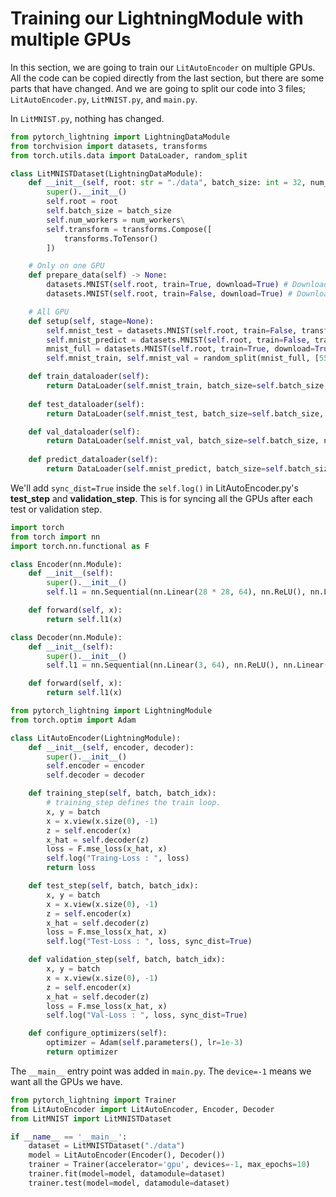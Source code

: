 # Training our LightningModule with multiple GPUs

In this section, we are going to train our `LitAutoEncoder` on multiple GPUs. All the code can be copied directly from the last section, but there are some parts that have changed. And we are going to split our code into 3 files; `LitAutoEncoder.py`, `LitMNIST.py`, and `main.py`. 

In `LitMNIST.py`, nothing has changed.
```python
from pytorch_lightning import LightningDataModule
from torchvision import datasets, transforms
from torch.utils.data import DataLoader, random_split

class LitMNISTDataset(LightningDataModule):
    def __init__(self, root: str = "./data", batch_size: int = 32, num_workers=4):
        super().__init__()
        self.root = root
        self.batch_size = batch_size
        self.num_workers = num_workers\
        self.transform = transforms.Compose([
            transforms.ToTensor()
        ])

    # Only on one GPU
    def prepare_data(self) -> None:
        datasets.MNIST(self.root, train=True, download=True) # Download the training set
        datasets.MNIST(self.root, train=False, download=True) # Download the test set

    # All GPU
    def setup(self, stage=None):
        self.mnist_test = datasets.MNIST(self.root, train=False, transform=self.transform)
        self.mnist_predict = datasets.MNIST(self.root, train=False, transform=self.transform)
        mnist_full = datasets.MNIST(self.root, train=True, download=True, transform=self.transform)
        self.mnist_train, self.mnist_val = random_split(mnist_full, [55000, 5000])

    def train_dataloader(self):
        return DataLoader(self.mnist_train, batch_size=self.batch_size, num_workers=self.num_workers)
    
    def test_dataloader(self):
        return DataLoader(self.mnist_test, batch_size=self.batch_size, num_workers=self.num_workers)

    def val_dataloader(self):
        return DataLoader(self.mnist_val, batch_size=self.batch_size, num_workers=self.num_workers)
    
    def predict_dataloader(self):
        return DataLoader(self.mnist_predict, batch_size=self.batch_size, num_workers=self.num_workers)
```

We'll add `sync_dist=True` inside the `self.log()` in LitAutoEncoder.py's **test_step** and **validation_step**. This is for syncing all the GPUs after each test or validation step.
```python
import torch
from torch import nn
import torch.nn.functional as F

class Encoder(nn.Module):
    def __init__(self):
        super().__init__()
        self.l1 = nn.Sequential(nn.Linear(28 * 28, 64), nn.ReLU(), nn.Linear(64, 3))

    def forward(self, x):
        return self.l1(x)

class Decoder(nn.Module):
    def __init__(self):
        super().__init__()
        self.l1 = nn.Sequential(nn.Linear(3, 64), nn.ReLU(), nn.Linear(64, 28 * 28))

    def forward(self, x):
        return self.l1(x)

from pytorch_lightning import LightningModule
from torch.optim import Adam

class LitAutoEncoder(LightningModule):
    def __init__(self, encoder, decoder):
        super().__init__()
        self.encoder = encoder
        self.decoder = decoder

    def training_step(self, batch, batch_idx):
        # training_step defines the train loop.
        x, y = batch
        x = x.view(x.size(0), -1)
        z = self.encoder(x)
        x_hat = self.decoder(z)
        loss = F.mse_loss(x_hat, x)
        self.log("Traing-Loss : ", loss)
        return loss

    def test_step(self, batch, batch_idx):
        x, y = batch
        x = x.view(x.size(0), -1)
        z = self.encoder(x)
        x_hat = self.decoder(z)
        loss = F.mse_loss(x_hat, x)
        self.log("Test-Loss : ", loss, sync_dist=True)

    def validation_step(self, batch, batch_idx):
        x, y = batch
        x = x.view(x.size(0), -1)
        z = self.encoder(x)
        x_hat = self.decoder(z)
        loss = F.mse_loss(x_hat, x)
        self.log("Val-Loss : ", loss, sync_dist=True)

    def configure_optimizers(self):
        optimizer = Adam(self.parameters(), lr=1e-3)
        return optimizer
```

The `__main__` entry point was added in `main.py`. The `device=-1` means we want all the GPUs we have.
```python
from pytorch_lightning import Trainer
from LitAutoEncoder import LitAutoEncoder, Encoder, Decoder
from LitMNIST import LitMNISTDataset

if __name__ == '__main__':
    dataset = LitMNISTDataset("./data")
    model = LitAutoEncoder(Encoder(), Decoder())
    trainer = Trainer(accelerator='gpu', devices=-1, max_epochs=10)
    trainer.fit(model=model, datamodule=dataset)
    trainer.test(model=model, datamodule=dataset)
```
